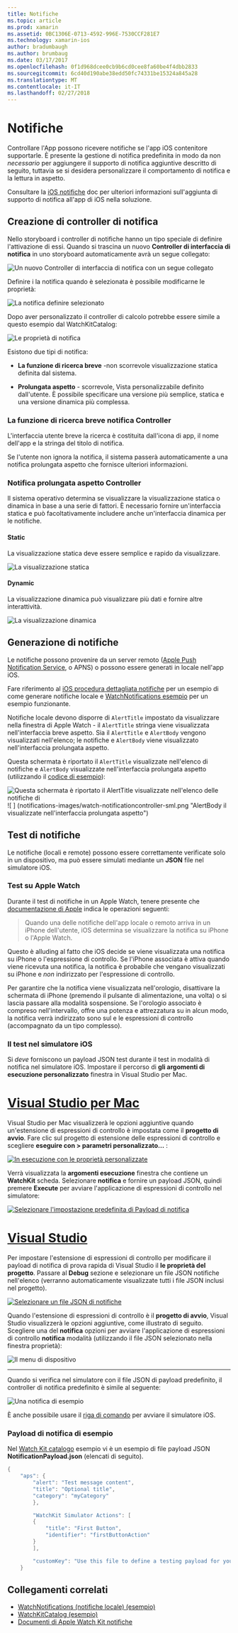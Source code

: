 ```yaml
---
title: Notifiche
ms.topic: article
ms.prod: xamarin
ms.assetid: 0BC1306E-0713-4592-996E-7530CCF281E7
ms.technology: xamarin-ios
author: bradumbaugh
ms.author: brumbaug
ms.date: 03/17/2017
ms.openlocfilehash: 0f1d968dcee0cb9b6cd0cee8fa60be4f4dbb2833
ms.sourcegitcommit: 6cd40d190abe38edd50fc74331be15324a845a28
ms.translationtype: MT
ms.contentlocale: it-IT
ms.lasthandoff: 02/27/2018
---
```

# <a name="notifications"></a>Notifiche

Controllare l'App possono ricevere notifiche se l'app iOS contenitore supportarle. È presente la gestione di notifica predefinita in modo da non *necessario* per aggiungere il supporto di notifica aggiuntive descritto di seguito, tuttavia se si desidera personalizzare il comportamento di notifica e la lettura in aspetto.

Consultare la [iOS notifiche](~/ios/platform/user-notifications/deprecated/index.md) doc per ulteriori informazioni sull'aggiunta di supporto di notifica all'app di iOS nella soluzione.

## <a name="creating-notification-controllers"></a>Creazione di controller di notifica

Nello storyboard i controller di notifiche hanno un tipo speciale di definire l'attivazione di essi. Quando si trascina un nuovo **Controller di interfaccia di notifica** in uno storyboard automaticamente avrà un segue collegato:

![](notifications-images/notification-storyboard1.png "Un nuovo Controller di interfaccia di notifica con un segue collegato")

Definire i la notifica quando è selezionata è possibile modificarne le proprietà:

![](notifications-images/notification-storyboard2.png "La notifica definire selezionato")

Dopo aver personalizzato il controller di calcolo potrebbe essere simile a questo esempio dal WatchKitCatalog:

![](notifications-images/notifications-segue.png "Le proprietà di notifica")


Esistono due tipi di notifica:

- **La funzione di ricerca breve** -non scorrevole visualizzazione statica definita dal sistema.

- **Prolungata aspetto** - scorrevole, Vista personalizzabile definito dall'utente. È possibile specificare una versione più semplice, statica e una versione dinamica più complessa.

### <a name="short-look-notification-controller"></a>La funzione di ricerca breve notifica Controller

L'interfaccia utente breve la ricerca è costituita dall'icona di app, il nome dell'app e la stringa del titolo di notifica.

Se l'utente non ignora la notifica, il sistema passerà automaticamente a una notifica prolungata aspetto che fornisce ulteriori informazioni.


### <a name="long-look-notification-controller"></a>Notifica prolungata aspetto Controller

Il sistema operativo determina se visualizzare la visualizzazione statica o dinamica in base a una serie di fattori. È necessario fornire un'interfaccia statica e può facoltativamente includere anche un'interfaccia dinamica per le notifiche.

#### <a name="static"></a>Static

La visualizzazione statica deve essere semplice e rapido da visualizzare.

![](notifications-images/notification-static.png "La visualizzazione statica")

#### <a name="dynamic"></a>Dynamic

La visualizzazione dinamica può visualizzare più dati e fornire altre interattività.

![](notifications-images/notification-dynamic.png "La visualizzazione dinamica")


## <a name="generating-notifications"></a>Generazione di notifiche

Le notifiche possono provenire da un server remoto ([Apple Push Notification Service](https://developer.apple.com/library/ios/documentation/NetworkingInternet/Conceptual/RemoteNotificationsPG/Chapters/ApplePushService.html), o APNS) o possono essere generati in locale nell'app iOS.

Fare riferimento al [iOS procedura dettagliata notifiche](~/ios/platform/user-notifications/deprecated/local-notifications-in-ios-walkthrough.md) per un esempio di come generare notifiche locale e [WatchNotifications esempio](https://developer.xamarin.com/samples/monotouch/WatchKit/WatchNotifications/) per un esempio funzionante.

Notifiche locale devono disporre di `AlertTitle` impostato da visualizzare nella finestra di Apple Watch - il `AlertTitle` stringa viene visualizzata nell'interfaccia breve aspetto. Sia il `AlertTitle` e `AlertBody` vengono visualizzati nell'elenco; le notifiche e `AlertBody` viene visualizzato nell'interfaccia prolungata aspetto.

Questa schermata è riportato il `AlertTitle` visualizzate nell'elenco di notifiche e `AlertBody` visualizzate nell'interfaccia prolungata aspetto (utilizzando il [codice di esempio](https://developer.xamarin.com/samples/monotouch/WatchKit/WatchNotifications/)):

![](notifications-images/watch-notificationslist-sml.png "Questa schermata è riportato il AlertTitle visualizzate nell'elenco delle notifiche di") ![ ] (notifications-images/watch-notificationcontroller-sml.png "AlertBody il visualizzate nell'interfaccia prolungata aspetto")

## <a name="testing-notifications"></a>Test di notifiche

Le notifiche (locali e remote) possono essere correttamente verificate solo in un dispositivo, ma può essere simulati mediante un **JSON** file nel simulatore iOS.

### <a name="testing-on-apple-watch"></a>Test su Apple Watch

Durante il test di notifiche in un Apple Watch, tenere presente che [documentazione di Apple](https://developer.apple.com/library/ios/documentation/General/Conceptual/WatchKitProgrammingGuide/BasicSupport.html) indica le operazioni seguenti:

> Quando una delle notifiche dell'app locale o remoto arriva in un iPhone dell'utente, iOS determina se visualizzare la notifica su iPhone o l'Apple Watch.

Questo è alluding al fatto che iOS decide se viene visualizzata una notifica su iPhone o l'espressione di controllo. Se l'iPhone associata è attiva quando viene ricevuta una notifica, la notifica è probabile che vengano visualizzati su iPhone e *non* indirizzato per l'espressione di controllo.

Per garantire che la notifica viene visualizzata nell'orologio, disattivare la schermata di iPhone (premendo il pulsante di alimentazione, una volta) o si lascia passare alla modalità sospensione. Se l'orologio associato è compreso nell'intervallo, offre una potenza e attrezzatura su in alcun modo, la notifica verrà indirizzato sono sul e le espressioni di controllo (accompagnato da un tipo complesso).

### <a name="testing-on-the-ios-simulator"></a>Il test nel simulatore iOS

Si *deve* forniscono un payload JSON test durante il test in modalità di notifica nel simulatore iOS. Impostare il percorso di **gli argomenti di esecuzione personalizzato** finestra in Visual Studio per Mac.

# <a name="visual-studio-for-mactabvsmac"></a>[Visual Studio per Mac](#tab/vsmac)

Visual Studio per Mac visualizzerà le opzioni aggiuntive quando un'estensione di espressioni di controllo è impostata come il **progetto di avvio**.
Fare clic sul progetto di estensione delle espressioni di controllo e scegliere **eseguire con > parametri personalizzato...** :
    
[![](notifications-images/runwith-customparams-sml.png "In esecuzione con le proprietà personalizzate")](notifications-images/runwith-customparams.png)
    
Verrà visualizzata la **argomenti esecuzione** finestra che contiene un **WatchKit** scheda. Selezionare **notifica** e fornire un payload JSON, quindi premere **Execute** per avviare l'applicazione di espressioni di controllo nel simulatore:
    
[![](notifications-images/runwith-execargs-sml.png "Selezionare l'impostazione predefinita di Payload di notifica")](notifications-images/runwith-execargs.png)

# <a name="visual-studiotabvswin"></a>[Visual Studio](#tab/vswin)

Per impostare l'estensione di espressioni di controllo per modificare il payload di notifica di prova rapida di Visual Studio il **le proprietà del progetto**. Passare al **Debug** sezione e selezionare un file JSON notifiche nell'elenco (verranno automaticamente visualizzate tutti i file JSON inclusi nel progetto).
    
[![](notifications-images/runwith-execargs-sml-vs.png "Selezionare un file JSON di notifiche")](notifications-images/runwith-execargs-vs.png)

Quando l'estensione di espressioni di controllo è il **progetto di avvio**, Visual Studio visualizzerà le opzioni aggiuntive, come illustrato di seguito. Scegliere una del **notifica** opzioni per avviare l'applicazione di espressioni di controllo **notifica** modalità (utilizzando il file JSON selezionato nella finestra proprietà):
    
![](notifications-images/runwith-vs.png "Il menu di dispositivo")

-----

Quando si verifica nel simulatore con il file JSON di payload predefinito, il controller di notifica predefinito è simile al seguente:

![](notifications-images/notification-debug-sml.png "Una notifica di esempio")

È anche possibile usare il [riga di comando](~/ios/watchos/troubleshooting.md#command_line) per avviare il simulatore iOS.

### <a name="example-notification-payload"></a>Payload di notifica di esempio

Nel [Watch Kit catalogo](https://developer.xamarin.com/samples/monotouch/WatchKit/WatchKitCatalog/) esempio vi è un esempio di file payload JSON **NotificationPayload.json** (elencati di seguito).

```csharp
{
    "aps": {
        "alert": "Test message content",
        "title": "Optional title",
        "category": "myCategory"
        },

        "WatchKit Simulator Actions": [
        {
            "title": "First Button",
            "identifier": "firstButtonAction"
        }
        ],

        "customKey": "Use this file to define a testing payload for your notifications. The aps dictionary specifies the category, alert text and title. The WatchKit Simulator Actions array can provide info for one or more action buttons in addition to the standard Dismiss button. Any other top level keys are custom payload. If you have multiple such JSON files in your project, you'll be able to choose between them in when selecting to debug the notification interface of your Watch App."
    }
```



## <a name="related-links"></a>Collegamenti correlati

- [WatchNotifications (notifiche locale) (esempio)](https://developer.xamarin.com/samples/monotouch/WatchKit/WatchNotifications/)
- [WatchKitCatalog (esempio)](https://developer.xamarin.com/samples/monotouch/WatchKit/WatchKitCatalog/)
- [Documenti di Apple Watch Kit notifiche](https://developer.apple.com/library/ios/documentation/General/Conceptual/WatchKitProgrammingGuide/BasicSupport.html)
